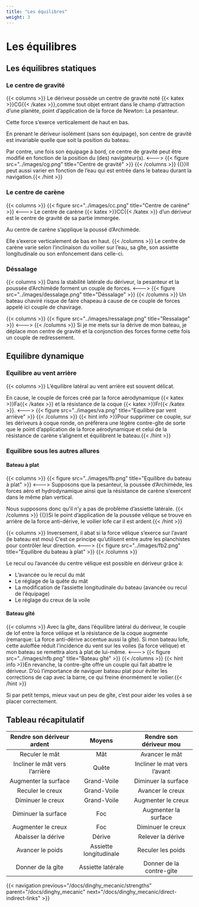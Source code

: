 ```yaml
---
title: "Les équilibres"
weight: 3
---
```


# Les équilibres

## Les équilibres statiques

### Le centre de gravité
{{< columns >}}
Le dériveur possède un centre de gravité noté {{< katex >}}CG{{< /katex >}},comme tout objet entrant dans le champ d’attraction d’une planète, point d’application de la force de Newton: La pesanteur.

Cette force s’exerce verticalement de haut en bas.

En prenant le dériveur isolément (sans son équipage), son centre de gravité est invariable quelle que soit la position du bateau.

Par contre, une fois son équipage à bord, ce centre de gravité peut être modifié en fonction de la position du (des) navigateur(s).
<--->
{{< figure src="../images/cg.png" title="Centre de gravité" >}}
{{< /columns >}}
{{<hint info>}}Il peut aussi varier en fonction de l’eau qui est entrée dans le bateau durant la navigation.{{< /hint >}}

### Le centre de carène

{{< columns >}}
{{< figure src="../images/cc.png" title="Centre de carène" >}}
<--->
Le centre de carène {{< katex >}}CC{{< /katex >}} d’un dériveur est le centre de gravité de sa partie immergée.

Au centre de carène s’applique la poussé d’Archimède.

Elle s’exerce verticalement de bas en haut.
{{< /columns >}}
Le centre de carène varie selon l’inclinaison du voilier sur l’eau, sa gîte, son assiette longitudinale ou son enfoncement dans celle-ci.

### Déssalage

{{< columns >}}
Dans la stabilité latérale du dériveur, la pesanteur et la poussée d’Archimède forment un couple de
forces.
<--->
{{< figure src="../images/dessalage.png" title="Déssalage" >}}
{{< /columns >}}
Un bateau chaviré risque de faire chapeau à cause de ce couple de forces appelé ici couple de chavirage.

{{< columns >}}
{{< figure src="../images/ressalage.png" title="Ressalage" >}}
<--->
{{< /columns >}}
Si je me mets sur la dérive de mon bateau, je déplace mon centre de gravité et la conjonction des forces forme cette fois un couple de redressement.

## Equilibre dynamique

### Equilibre au vent arrière
{{< columns >}}
L’équilibre latéral au vent arrière est souvent délicat.

En cause, le couple de forces créé par la force aérodynamique {{< katex >}}Fa{{< /katex >}} et la résistance de la coque {{< katex >}}Fr{{< /katex >}}.
<--->
{{< figure src="../images/va.png" title="Equilibre par vent arriève" >}}
{{< /columns >}}
{{< hint info >}}Pour supprimer ce couple, sur les dériveurs à coque ronde, on préfèrera une légère contre-gîte de sorte que le point d’application de la force aérodynamique et celui de la résistance de carène s’alignent et équilibrent le bateau.{{< /hint >}}

### Equilibre sous les autres allures

#### Bateau à plat
{{< columns >}}
{{< figure src="../images/fb.png" title="Equilibre du bateau à plat" >}}
<--->
Supposons que la pesanteur, la poussée d’Archimède, les forces aéro et hydrodynamique ainsi que la résistance de carène s’exercent dans le même plan vertical.

Nous supposons donc qu’il n’y a pas de problème d’assiette latérale.
{{< /columns >}}
{{<hint info>}}Si le point d’application de la poussée vélique se trouve en arrière de la force anti-dérive, le voilier lofe car il est ardent.{{< /hint >}}

{{< columns >}}
Inversement, il abat si la force vélique s’exerce sur l’avant (le bateau est mou) C’est ce
principe qu’utilisent entre autre les planchistes pour contrôler leur direction.
<--->
{{< figure src="../images/fb2.png" title="Equilibre du bateau à plat" >}}
{{< /columns >}}

Le recul ou l’avancée du centre vélique est possible en dériveur grâce à:

* L’avancée ou le recul du mât
* Le réglage de la quête du mât
* La modification de l’assiette longitudinale du bateau (avancée ou recul de l’équipage)
* Le réglage du creux de la voile

#### Bateau gîté
{{< columns >}}
Avec la gîte, dans l’équilibre latéral du dériveur, le couple de lof entre la force vélique et la résistance de la coque augmente (remarque: La force anti-dérive accentue aussi la gîte). Si mon bateau lofe, cette auloffée réduit l’incidence du vent sur les voiles (la force vélique) et mon bateau se remettra alors à plat de lui-même.
<--->
{{< figure src="../images/nfb.png" title="Bateau gîté" >}}
{{< /columns >}}
{{< hint info >}}En revanche, la contre-gîte offre un couple qui fait abattre le dériveur. D’où l’importance de naviguer bateau plat pour éviter les corrections de cap avec la barre, ce qui freine énormément le voilier.{{< /hint >}}

Si par petit temps, mieux vaut un peu de gîte, c’est pour aider les voiles à se placer correctement.
## Tableau récapitulatif

|   Rendre son dériveur ardent   |         Moyens         |   Rendre son dériveur mou    |
|:------------------------------:|:----------------------:|:----------------------------:|
|         Reculer le mât         |          Mât           |        Avancer le mât        |
| Incliner le mât vers l’arrière |         Quête          | Incliner le mat vers l’avant |
|      Augmenter la surface      |      Grand-Voile       |     Diminuer la surface      |
|        Reculer le creux        |      Grand-Voile       |       Avancer le creux       |
|       Diminuer le creux        |      Grand-Voile       |      Augmenter le creux      |
|      Diminuer la surface       |          Foc           |     Augmenter la surface     |
|       Augmenter le creux       |          Foc           |      Diminuer le creux       |
|       Abaisser la dérive       |         Dérive         |      Relever la dérive       |
|        Avancer le poids        | Assiette longitudinale |      Reculer les poids       |
|       Donner de la gîte        |   Assiette latérale    |   Donner de la contre-gîte   |

{{< navigation previous="/docs/dinghy_mecanic/strengths" parent="/docs/dinghy_mecanic" next="/docs/dinghy_mecanic/direct-indirect-links" >}}

